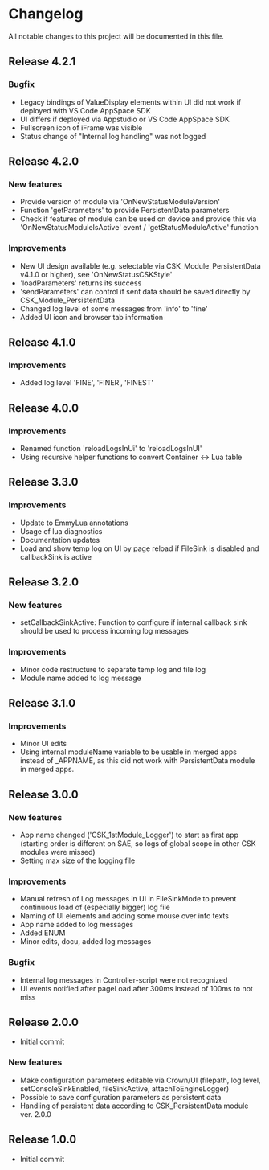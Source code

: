 # Changelog
All notable changes to this project will be documented in this file.

## Release 4.2.1

### Bugfix
- Legacy bindings of ValueDisplay elements within UI did not work if deployed with VS Code AppSpace SDK
- UI differs if deployed via Appstudio or VS Code AppSpace SDK
- Fullscreen icon of iFrame was visible
- Status change of "Internal log handling" was not logged

## Release 4.2.0

### New features
- Provide version of module via 'OnNewStatusModuleVersion'
- Function 'getParameters' to provide PersistentData parameters
- Check if features of module can be used on device and provide this via 'OnNewStatusModuleIsActive' event / 'getStatusModuleActive' function

### Improvements
- New UI design available (e.g. selectable via CSK_Module_PersistentData v4.1.0 or higher), see 'OnNewStatusCSKStyle'
- 'loadParameters' returns its success
- 'sendParameters' can control if sent data should be saved directly by CSK_Module_PersistentData
- Changed log level of some messages from 'info' to 'fine'
- Added UI icon and browser tab information

## Release 4.1.0

### Improvements
- Added log level 'FINE', 'FINER', 'FINEST'

## Release 4.0.0

### Improvements
- Renamed function 'reloadLogsInUi' to 'reloadLogsInUI'
- Using recursive helper functions to convert Container <-> Lua table

## Release 3.3.0

### Improvements

- Update to EmmyLua annotations
- Usage of lua diagnostics
- Documentation updates
- Load and show temp log on UI by page reload if FileSink is disabled and callbackSink is active

## Release 3.2.0

### New features
- setCallbackSinkActive: Function to configure if internal callback sink should be used to process incoming log messages

### Improvements
- Minor code restructure to separate temp log and file log
- Module name added to log message

## Release 3.1.0

### Improvements
- Minor UI edits
- Using internal moduleName variable to be usable in merged apps instead of _APPNAME, as this did not work with PersistentData module in merged apps.

## Release 3.0.0

### New features
- App name changed ('CSK_1stModule_Logger') to start as first app (starting order is different on SAE, so logs of global scope in other CSK modules were missed)
- Setting max size of the logging file

### Improvements
- Manual refresh of Log messages in UI in FileSinkMode to prevent continuous load of (especially bigger) log file
- Naming of UI elements and adding some mouse over info texts
- App name added to log messages
- Added ENUM
- Minor edits, docu, added log messages

### Bugfix
- Internal log messages in Controller-script were not recognized
- UI events notified after pageLoad after 300ms instead of 100ms to not miss

## Release 2.0.0
- Initial commit

### New features
- Make configuration parameters editable via Crown/UI (filepath, log level, setConsoleSinkEnabled, fileSinkActive, attachToEngineLogger)
- Possible to save configuration parameters as persistent data
- Handling of persistent data according to CSK_PersistentData module ver. 2.0.0

## Release 1.0.0
- Initial commit
